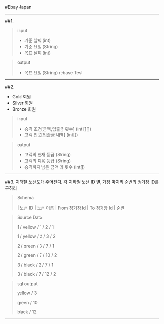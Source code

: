 #Ebay Japan 
-- --
##1.
> input
> * 기준 날짜 (int)
> * 기준 요일 (String)
> * 목표 날짜 (int)

> output
> * 목표 요일 (String)
rebase Test
-- --
##2.
* Gold 회원
* Silver 회원
* Bronze 회원

> input
> * 승격 조건[금액,입출금 횟수] (int [][])
> * 고객 인풋[입출금 내역] (int[]) 

> output
> * 고객의 현재 등급 (String)
> * 고객의 다음 등급 (String)
> * 승격까지 남은 금액 과 횟수 (int[])
-- --
##3.
지하철 노선도가 주어진다.
각 지하철 노선 ID 별, 가장 마지막 순번의 정거장 ID를 구하라
> Schema
> 
> | 노선 ID | 노선 이름 | From 정거장 Id | To 정거장 Id | 순번

> Source Data
> 
> 1 / yellow / 1 / 2  / 1
> 
> 1 / yellow / 2 / 3  / 2
> 
> 2 / green  / 3 / 7  / 1
> 
> 2 / green  / 7 / 10 / 2
> 
> 3 / black / 2 / 7   / 1
> 
> 3 / black / 7 / 12  / 2

> sql output
> 
> yellow / 3
> 
> green  / 10
> 
> black  / 12
-- --